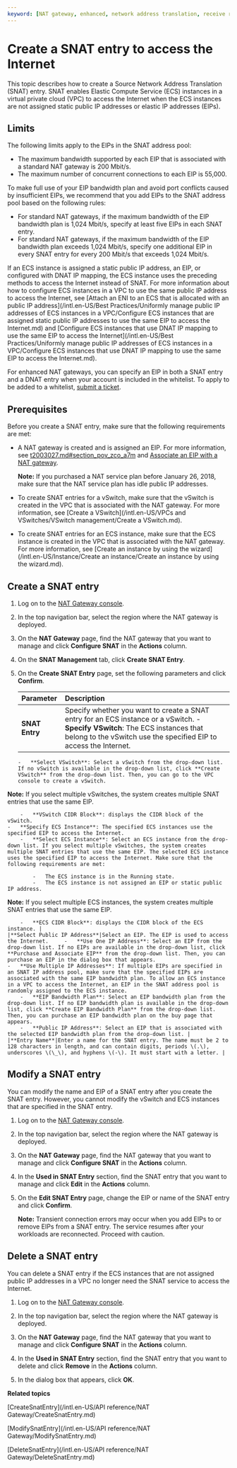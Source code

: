 ```yaml
---
keyword: [NAT gateway, enhanced, network address translation, receive requests from the Internet, access the Internet]
---
```


# Create a SNAT entry to access the Internet

This topic describes how to create a Source Network Address Translation \(SNAT\) entry. SNAT enables Elastic Compute Service \(ECS\) instances in a virtual private cloud \(VPC\) to access the Internet when the ECS instances are not assigned static public IP addresses or elastic IP addresses \(EIPs\).

## Limits

The following limits apply to the EIPs in the SNAT address pool:

-   The maximum bandwidth supported by each EIP that is associated with a standard NAT gateway is 200 Mbit/s.
-   The maximum number of concurrent connections to each EIP is 55,000.

To make full use of your EIP bandwidth plan and avoid port conflicts caused by insufficient EIPs, we recommend that you add EIPs to the SNAT address pool based on the following rules:

-   For standard NAT gateways, if the maximum bandwidth of the EIP bandwidth plan is 1,024 Mbit/s, specify at least five EIPs in each SNAT entry.
-   For standard NAT gateways, if the maximum bandwidth of the EIP bandwidth plan exceeds 1,024 Mbit/s, specify one additional EIP in every SNAT entry for every 200 Mbit/s that exceeds 1,024 Mbit/s.

If an ECS instance is assigned a static public IP address, an EIP, or configured with DNAT IP mapping, the ECS instance uses the preceding methods to access the Internet instead of SNAT. For more information about how to configure ECS instances in a VPC to use the same public IP address to access the Internet, see [Attach an ENI to an ECS that is allocated with an public IP address](/intl.en-US/Best Practices/Uniformly manage public IP addresses of ECS instances in a VPC/Configure ECS instances that are assigned static public IP addresses to use the same EIP to access the Internet.md) and [Configure ECS instances that use DNAT IP mapping to use the same EIP to access the Internet](/intl.en-US/Best Practices/Uniformly manage public IP addresses of ECS instances in a VPC/Configure ECS instances that use DNAT IP mapping to use the same EIP to access the
         Internet.md).

For enhanced NAT gateways, you can specify an EIP in both a SNAT entry and a DNAT entry when your account is included in the whitelist. To apply to be added to a whitelist, [submit a ticket](https://workorder-intl.console.aliyun.com/#/ticket/createIndex).

## Prerequisites

Before you create a SNAT entry, make sure that the following requirements are met:

-   A NAT gateway is created and is assigned an EIP. For more information, see [t2003027.md\#section\_pov\_zco\_a7m]() and [Associate an EIP with a NAT gateway](/intl.en-US/.md).

    **Note:** If you purchased a NAT service plan before January 26, 2018, make sure that the NAT service plan has idle public IP addresses.

-   To create SNAT entries for a vSwitch, make sure that the vSwitch is created in the VPC that is associated with the NAT gateway. For more information, see [Create a VSwitch](/intl.en-US/VPCs and VSwitches/VSwitch management/Create a VSwitch.md).
-   To create SNAT entries for an ECS instance, make sure that the ECS instance is created in the VPC that is associated with the NAT gateway. For more information, see [Create an instance by using the wizard](/intl.en-US/Instance/Create an instance/Create an instance by using the wizard.md).

## Create a SNAT entry

1.  Log on to the [NAT Gateway console](https://vpc.console.aliyun.com/nat).

2.  In the top navigation bar, select the region where the NAT gateway is deployed.

3.  On the **NAT Gateway** page, find the NAT gateway that you want to manage and click **Configure SNAT** in the **Actions** column.

4.  On the **SNAT Management** tab, click **Create SNAT Entry**.

5.  On the **Create SNAT Entry** page, set the following parameters and click **Confirm**.

    |Parameter|Description|
    |:--------|:----------|
    |**SNAT Entry**|Specify whether you want to create a SNAT entry for an ECS instance or a vSwitch.    -   **Specify VSwitch**: The ECS instances that belong to the vSwitch use the specified EIP to access the Internet.
        -   **Select VSwitch**: Select a vSwitch from the drop-down list. If no vSwitch is available in the drop-down list, click **Create VSwitch** from the drop-down list. Then, you can go to the VPC console to create a vSwitch.

**Note:** If you select multiple vSwitches, the system creates multiple SNAT entries that use the same EIP.

        -   **VSwitch CIDR Block**: displays the CIDR block of the vSwitch.
    -   **Specify ECS Instance**: The specified ECS instances use the specified EIP to access the Internet.
        -   **Select ECS Instance**: Select an ECS instance from the drop-down list. If you select multiple vSwitches, the system creates multiple SNAT entries that use the same EIP. The selected ECS instance uses the specified EIP to access the Internet. Make sure that the following requirements are met:

            -   The ECS instance is in the Running state.
            -   The ECS instance is not assigned an EIP or static public IP address.
**Note:** If you select multiple ECS instances, the system creates multiple SNAT entries that use the same EIP.

        -   **ECS CIDR Block**: displays the CIDR block of the ECS instance. |
    |**Select Public IP Address**|Select an EIP. The EIP is used to access the Internet.     -   **Use One IP Address**: Select an EIP from the drop-down list. If no EIPs are available in the drop-down list, click **Purchase and Associate EIP** from the drop-down list. Then, you can purchase an EIP in the dialog box that appears.
    -   **Use Multiple IP Addresses**: If multiple EIPs are specified in an SNAT IP address pool, make sure that the specified EIPs are associated with the same EIP bandwidth plan. To allow an ECS instance in a VPC to access the Internet, an EIP in the SNAT address pool is randomly assigned to the ECS instance.
        -   **EIP Bandwidth Plan**: Select an EIP bandwidth plan from the drop-down list. If no EIP bandwidth plan is available in the drop-down list, click **Create EIP Bandwidth Plan** from the drop-down list. Then, you can purchase an EIP bandwidth plan on the buy page that appears.
        -   **Public IP Address**: Select an EIP that is associated with the selected EIP bandwidth plan from the drop-down list. |
    |**Entry Name**|Enter a name for the SNAT entry. The name must be 2 to 128 characters in length, and can contain digits, periods \(.\), underscores \(\_\), and hyphens \(-\). It must start with a letter. |


## Modify a SNAT entry

You can modify the name and EIP of a SNAT entry after you create the SNAT entry. However, you cannot modify the vSwitch and ECS instances that are specified in the SNAT entry.

1.  Log on to the [NAT Gateway console](https://vpc.console.aliyun.com/nat).

2.  In the top navigation bar, select the region where the NAT gateway is deployed.

3.  On the **NAT Gateway** page, find the NAT gateway that you want to manage and click **Configure SNAT** in the **Actions** column.

4.  In the **Used in SNAT Entry** section, find the SNAT entry that you want to manage and click **Edit** in the **Actions** column.

5.  On the **Edit SNAT Entry** page, change the EIP or name of the SNAT entry and click **Confirm**.

    **Note:** Transient connection errors may occur when you add EIPs to or remove EIPs from a SNAT entry. The service resumes after your workloads are reconnected. Proceed with caution.


## Delete a SNAT entry

You can delete a SNAT entry if the ECS instances that are not assigned public IP addresses in a VPC no longer need the SNAT service to access the Internet.

1.  Log on to the [NAT Gateway console](https://vpc.console.aliyun.com/nat).

2.  In the top navigation bar, select the region where the NAT gateway is deployed.

3.  On the **NAT Gateway** page, find the NAT gateway that you want to manage and click **Configure SNAT** in the **Actions** column.

4.  In the **Used in SNAT Entry** section, find the SNAT entry that you want to delete and click **Remove** in the **Actions** column.

5.  In the dialog box that appears, click **OK**.


**Related topics**  


[CreateSnatEntry](/intl.en-US/API reference/NAT Gateway/CreateSnatEntry.md)

[ModifySnatEntry](/intl.en-US/API reference/NAT Gateway/ModifySnatEntry.md)

[DeleteSnatEntry](/intl.en-US/API reference/NAT Gateway/DeleteSnatEntry.md)

